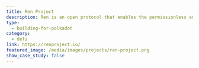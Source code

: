 ```yaml
---
title: Ren Project
description: Ren is an open protocol that enables the permissionless and private transfer of value between any blockchain.
type:
  - building-for-polkadot
category:
  - defi
link: https://renproject.io/
featured_image: /media/images/projects/ren-project.png
show_case_study: false
---
```

